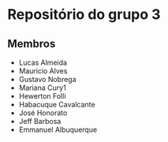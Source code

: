# Repositório do grupo 3

## Membros

-   Lucas Almeida
-   Mauricio Alves
-   Gustavo Nobrega
-   Mariana Cury1
-   Hewerton Folli
-   Habacuque Cavalcante
-   José Honorato
-   Jeff Barbosa
-   Emmanuel Albuquerque
